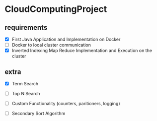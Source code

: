 # CloudComputingProject

## requirements
- [x] First Java Application and Implementation on Docker
- [ ] Docker to local cluster communication
- [x] Inverted Indexing Map Reduce Implementation and Execution on the cluster

## extra

- [x] Term Search
- [ ] Top N Search
- [ ] Custom Functionality (counters, paritioners, logging)
- [ ] Secondary Sort Algorithm






